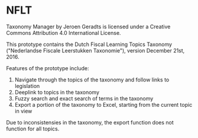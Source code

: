 # NFLT
Taxonomy Manager by Jeroen Geradts is licensed under a Creative Commons Attribution 4.0 International License.

This prototype contains the Dutch Fiscal Learning Topics Taxonomy ("Nederlandse Fiscale Leerstukken Taxonomie"), version December 21st, 2016.

Features of the prototype include:

1. Navigate through the topics of the taxonomy and follow links to legislation
2. Deeplink to topics in the taxonomy
3. Fuzzy search and exact search of terms in the taxonomy
4. Export a portion of the taxonomy to Excel, starting from the current topic in view

Due to inconsistensies in the taxonomy, the export function does not function for all topics.
